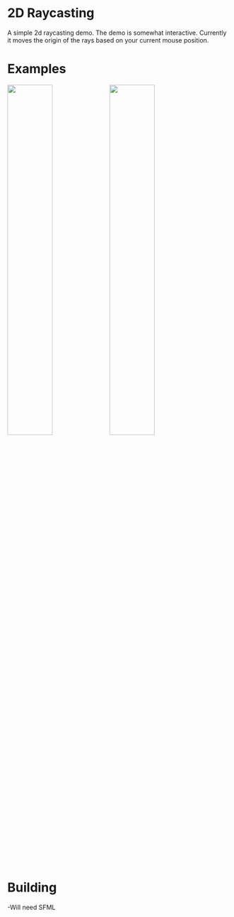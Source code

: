 # 2D Raycasting
A simple 2d raycasting demo.
The demo is somewhat interactive. Currently it moves the origin of the rays based on your current mouse position.

# Examples
<img src="https://user-images.githubusercontent.com/35517078/184545621-131855f1-2991-46f7-8fef-556a9bbe2423.png" width="45%"></img> <img src="https://user-images.githubusercontent.com/35517078/184545635-5927a8a7-fa05-4e65-b86c-998bcefbc913.png" width="45%"></img> 


# Building
-Will need SFML
